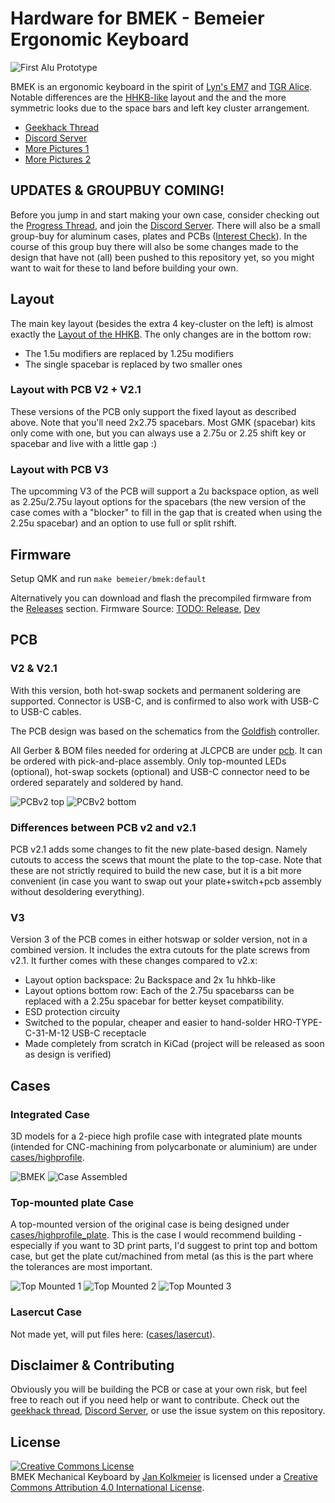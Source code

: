 # Hardware for BMEK - Bemeier Ergonomic Keyboard
![First Alu Prototype](https://i.imgur.com/g2n1SY1.jpg)

BMEK is an ergonomic keyboard in the spirit of [Lyn's EM7](https://geekhack.org/index.php?topic=83328.0) and [TGR Alice](https://geekhack.org/index.php?topic=95009.0).
Notable differences are the [HHKB-like](https://www.hhkeyboard.com/) layout and the and the more symmetric looks due to the space bars and left key cluster arrangement.

- [Geekhack Thread](https://geekhack.org/index.php?topic=103032.0)
- [Discord Server](https://discord.gg/BFZNmtM)
- [More Pictures 1](https://imgur.com/a/tHlaMWA)
- [More Pictures 2](https://imgur.com/a/MdbbHqe)

## UPDATES & GROUPBUY COMING!
Before you jump in and start making your own case, consider checking out the [Progress Thread](https://geekhack.org/index.php?topic=103032.0), and join the [Discord Server](https://discord.gg/BFZNmtM). There will also be a small group-buy for aluminum cases, plates and PCBs ([Interest Check](https://geekhack.org/index.php?topic=107203.0)). In the course of this group buy there will also be some changes made to the design that have not (all) been pushed to this repository yet, so you might want to wait for these to land before building your own.

## Layout
The main key layout (besides the extra 4 key-cluster on the left) is almost exactly the [Layout of the HHKB](https://deskthority.net/wiki/HHKB_Professional2). The only changes are in the bottom row:
- The 1.5u modifiers are replaced by 1.25u modifiers
- The single spacebar is replaced by two smaller ones

### Layout with PCB V2 + V2.1
These versions of the PCB only support the fixed layout as described above. Note that you'll need 2x2.75 spacebars. Most GMK (spacebar) kits only come with one, but you can always use a 2.75u or 2.25 shift key or spacebar and live with a little gap :)

### Layout with PCB V3
The upcomming V3 of the PCB will support a 2u backspace option, as well as 2.25u/2.75u layout options for the spacebars (the new version of the case comes with a "blocker" to fill in the gap that is created when using the 2.25u spacebar) and an option to use full or split rshift.

## Firmware
Setup QMK and run `make bemeier/bmek:default`  

Alternatively you can download and flash the precompiled firmware from the [Releases](https://github.com/Bemeier/bmek/releases) section. Firmware Source: [TODO: Release](https://github.com/qmk/qmk_firmware/tree/master/keyboards/bemeier/bmek), [Dev](https://github.com/Bemeier/qmk_firmware/tree/bemeier/keyboards/bemeier/bmek)


## PCB

### V2 & V2.1
With this version, both hot-swap sockets and permanent soldering are supported. Connector is USB-C, and is confirmed to also work with USB-C to USB-C cables.

The PCB design was based on the schematics from the [Goldfish](https://github.com/Dr-Derivative/Goldfish) controller.

All Gerber & BOM files needed for ordering at JLCPCB are under [pcb](https://github.com/Bemeier/bmek/tree/master/pcb).
It can be ordered with pick-and-place assembly. Only top-mounted LEDs (optional), hot-swap sockets (optional) and USB-C connector need to be ordered separately and soldered by hand.

![PCBv2 top](https://i.imgur.com/iHjo18j.jpg)
![PCBv2 bottom](https://i.imgur.com/7royTzh.jpg)

### Differences between PCB v2 and v2.1
PCB v2.1 adds some changes to fit the new plate-based design. Namely cutouts to access the scews that mount the plate to the top-case. Note that these are not strictly required to build the new case, but it is a bit more convenient (in case you want to swap out your plate+switch+pcb assembly without desoldering everything).

### V3
Version 3 of the PCB comes in either hotswap or solder version, not in a combined version. It includes the extra cutouts for the plate screws from v2.1. It further comes with these changes compared to v2.x:

- Layout option backspace: 2u Backspace and 2x 1u hhkb-like
- Layout options bottom row: Each of the 2.75u spacebarss can be replaced with a 2.25u spacebar for better keyset compatibility.
- ESD protection circuity
- Switched to the popular, cheaper and easier to hand-solder HRO-TYPE-C-31-M-12 USB-C receptacle
- Made completely from scratch in KiCad (project will be released as soon as design is verified)

## Cases


### Integrated Case
3D models for a 2-piece high profile case with integrated plate mounts (intended for CNC-machining from polycarbonate or aluminium) are under [cases/highprofile](https://github.com/Bemeier/bmek/tree/master/cases/highprofile).

![BMEK](https://i.imgur.com/3rHByZJ.jpg)
![Case Assembled](https://i.imgur.com/5wR5hRO.jpg)

### Top-mounted plate Case
A top-mounted version of the original case is being designed under [cases/highprofile_plate](https://github.com/Bemeier/bmek/tree/master/cases/highprofile_plate). This is the case I would recommend building - especially if you want to 3D print parts, I'd suggest to print top and bottom case, but get the plate cut/machined from metal (as this is the part where the tolerances are most important.

![Top Mounted 1](https://i.imgur.com/kyHzoL8.png)
![Top Mounted 2](https://i.imgur.com/Dd6fttt.jpg)
![Top Mounted 3](https://i.imgur.com/lirDxdv.jpg)

### Lasercut Case

Not made yet, will put files here: ([cases/lasercut](https://github.com/Bemeier/bmek/tree/master/cases/lasercut)).


## Disclaimer & Contributing

Obviously you will be building the PCB or case at your own risk, but feel free to reach out if you need help or want to contribute. Check out the [geekhack thread](https://geekhack.org/index.php?topic=103032.0), [Discord Server](https://discord.gg/BFZNmtM), or use the issue system on this repository.


## License

<a rel="license" href="http://creativecommons.org/licenses/by/4.0/"><img alt="Creative Commons License" style="border-width:0" src="https://i.creativecommons.org/l/by/4.0/88x31.png" /></a><br /><span xmlns:dct="http://purl.org/dc/terms/" property="dct:title">BMEK Mechanical Keyboard</span> by <a xmlns:cc="http://creativecommons.org/ns#" href="http://github.com/Bemeier/bmek" property="cc:attributionName" rel="cc:attributionURL">Jan Kolkmeier</a> is licensed under a <a rel="license" href="http://creativecommons.org/licenses/by/4.0/">Creative Commons Attribution 4.0 International License</a>.
